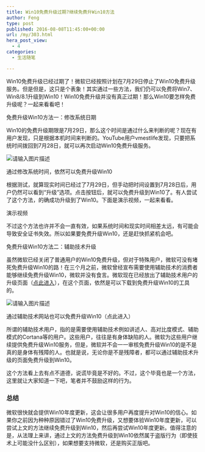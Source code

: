 ```yaml
---
title: Win10免费升级过期?继续免费升Win10方法
author: Feng
type: post
published: 2016-08-08T11:45:00+00:00
url: /my/303.html
hera_post_view:
  - 4
categories:
  - 生活随笔

---
```

Win10免费升级已经过期了！微软已经按照计划在7月29日停止了Win10免费升级服务。但是但是，这只是个表象！其实通过一些方法，我们仍可以免费将Win7、Win8/8.1升级到Win10！Win10免费升级并没有真正过期！那么Win10要怎样免费升级呢？一起来看看吧！

免费升级Win10方法一：修改系统日期

Win10的免费升级期限是7月29日，那么这个时间是通过什么来判断的呢？现在有用户发现，只是根据本机时间来判断的。YouTube用户vmestlife发现，只要把系统时间拨回到7月28日，就可以再次启动Win10免费升级服务。

<img decoding="async" src="https://cdn.uu126.cn/wp-content/uploads/2016/08/8204166_1_thumb.jpg" alt="请输入图片描述" title="请输入图片描述" /> 

通过修改系统时间，依然可以免费升级Win10

根据测试，就算现实时间已经过了7月29日，但手动把时间设置到7月28日后，用户仍然可以看到“升级”选项。点击按钮后，就可以免费升级到Win10了。有人尝试了这个方法，的确成功升级到了Win10。下面是演示视频，一起来看看。

演示视频

不过这个方法也许并不会一直有效，如果系统时间和现实时间相差太远，有可能会导致安全证书失效。所以如果要免费升级Win10，还是赶快抓紧机会吧。

免费升级Win10方法二：辅助技术升级

虽然微软已经关闭了普通用户的Win10免费升级，但对于特殊用户，微软可没有堵死免费升级Win10的路！在三个月之前，微软曾经宣布需要使用辅助技术的消费者能够继续免费升级Win10，微软并没有食言。微软现在已经放出了辅助技术用户的升级页面（[点此进入][1]），在这个页面，依然是可以下载到免费升级Win10的工具的。

<img decoding="async" src="https://cdn.uu126.cn/wp-content/uploads/2016/08/8204166_2_thumb.png" alt="请输入图片描述" title="请输入图片描述" /> 

通过辅助技术网站也可以免费升级Win10（点此进入）

所谓的辅助技术用户，指的是需要使用辅助技术例如讲述人、高对比度模式、辅助模式的Cortana等的用户。这些用户，往往是有身体缺陷的人。微软为这些用户继续提供免费升级Win10服务，但是，微软并不会一一审核免费升级Win10的是不是真的是身体有残障的人。也就是说，无论你是不是残障者，都可以通过辅助技术升级的页面免费升级到Win10。

这个方法看上去有点不道德，说谎毕竟是不好的。不过，这个毕竟也是一个方法，这里就让大家知道一下吧，笔者并不鼓励这样的行为。

### 总结

微软很快就会提供Win10年度更新，这会让很多用户再度提升对Win10的信心。如果你之前因为种种原因错过了Win10免费升级，又想要体验Win10年度更新，可以尝试上文的方法继续免费升级到Win10，然后再尝试Win10年度更新。值得注意的是，从法理上来讲，通过上文的方法免费升级到Win10依然属于盗版行为（即使技术上可能没什么区别），如果想要支持微软，还是购买正版吧。

 [1]: https://www.microsoft.com/zh-cn/accessibility/windows10upgrade